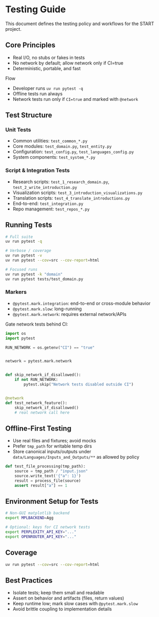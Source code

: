# Testing Guide

This document defines the testing policy and workflows for the START project.

## Core Principles

- Real I/O, no stubs or fakes in tests
- No network by default; allow network only if CI=true
- Deterministic, portable, and fast

Flow
- Developer runs `uv run pytest -q`
- Offline tests run always
- Network tests run only if `CI=true` and marked with `@network`

## Test Structure

### Unit Tests

- Common utilities: `test_common_*.py`
- Core modules: `test_domain.py`, `test_entity.py`
- Configuration: `test_config.py`, `test_languages_config.py`
- System components: `test_system_*.py`

### Script & Integration Tests

- Research scripts: `test_1_research_domain.py`, `test_2_write_introduction.py`
- Visualization scripts: `test_3_introduction_visualizations.py`
- Translation scripts: `test_4_translate_introductions.py`
- End-to-end: `test_integration.py`
- Repo management: `test_repos_*.py`

## Running Tests

```bash
# Full suite
uv run pytest -q

# Verbose / coverage
uv run pytest -v
uv run pytest --cov=src --cov-report=html

# Focused runs
uv run pytest -k "domain"
uv run pytest tests/test_domain.py
```

### Markers

- `@pytest.mark.integration`: end-to-end or cross-module behavior
- `@pytest.mark.slow`: long-running
- `@pytest.mark.network`: requires external network/APIs

Gate network tests behind CI:

```python
import os
import pytest

RUN_NETWORK = os.getenv("CI") == "true"


network = pytest.mark.network


def skip_network_if_disallowed():
    if not RUN_NETWORK:
        pytest.skip("Network tests disabled outside CI")


@network
def test_network_feature():
    skip_network_if_disallowed()
    # real network call here
```

## Offline-First Testing

- Use real files and fixtures; avoid mocks
- Prefer `tmp_path` for writable temp dirs
- Store canonical inputs/outputs under `data/Languages/Inputs_and_Outputs/**` as allowed by policy

```python
def test_file_processing(tmp_path):
    source = tmp_path / "input.json"
    source.write_text('{"a": 1}')
    result = process_file(source)
    assert result["a"] == 1
```

## Environment Setup for Tests

```bash
# Non-GUI matplotlib backend
export MPLBACKEND=Agg

# Optional: keys for CI network tests
export PERPLEXITY_API_KEY="..."
export OPENROUTER_API_KEY="..."
```

## Coverage

```bash
uv run pytest --cov=src --cov-report=html
```

## Best Practices

- Isolate tests; keep them small and readable
- Assert on behavior and artifacts (files, return values)
- Keep runtime low; mark slow cases with `@pytest.mark.slow`
- Avoid brittle coupling to implementation details
